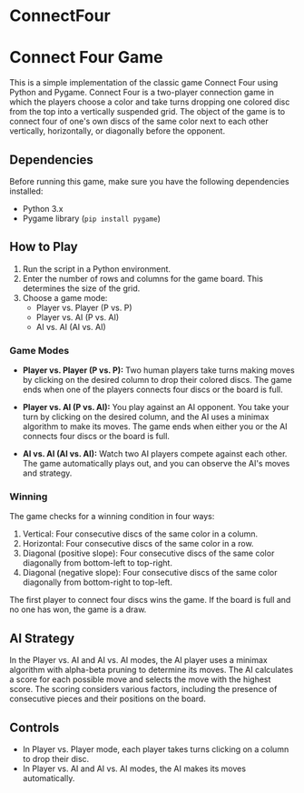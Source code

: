 # ConnectFour
# Connect Four Game

This is a simple implementation of the classic game Connect Four using Python and Pygame. Connect Four is a two-player connection game in which the players choose a color and take turns dropping one colored disc from the top into a vertically suspended grid. The object of the game is to connect four of one's own discs of the same color next to each other vertically, horizontally, or diagonally before the opponent.

## Dependencies

Before running this game, make sure you have the following dependencies installed:

- Python 3.x
- Pygame library (`pip install pygame`)

## How to Play

1. Run the script in a Python environment.
2. Enter the number of rows and columns for the game board. This determines the size of the grid.
3. Choose a game mode:
   - Player vs. Player (P vs. P)
   - Player vs. AI (P vs. AI)
   - AI vs. AI (AI vs. AI)

### Game Modes

- **Player vs. Player (P vs. P):** Two human players take turns making moves by clicking on the desired column to drop their colored discs. The game ends when one of the players connects four discs or the board is full.

- **Player vs. AI (P vs. AI):** You play against an AI opponent. You take your turn by clicking on the desired column, and the AI uses a minimax algorithm to make its moves. The game ends when either you or the AI connects four discs or the board is full.

- **AI vs. AI (AI vs. AI):** Watch two AI players compete against each other. The game automatically plays out, and you can observe the AI's moves and strategy.

### Winning

The game checks for a winning condition in four ways:

1. Vertical: Four consecutive discs of the same color in a column.
2. Horizontal: Four consecutive discs of the same color in a row.
3. Diagonal (positive slope): Four consecutive discs of the same color diagonally from bottom-left to top-right.
4. Diagonal (negative slope): Four consecutive discs of the same color diagonally from bottom-right to top-left.

The first player to connect four discs wins the game. If the board is full and no one has won, the game is a draw.

## AI Strategy

In the Player vs. AI and AI vs. AI modes, the AI player uses a minimax algorithm with alpha-beta pruning to determine its moves. The AI calculates a score for each possible move and selects the move with the highest score. The scoring considers various factors, including the presence of consecutive pieces and their positions on the board.

## Controls

- In Player vs. Player mode, each player takes turns clicking on a column to drop their disc.
- In Player vs. AI and AI vs. AI modes, the AI makes its moves automatically.
